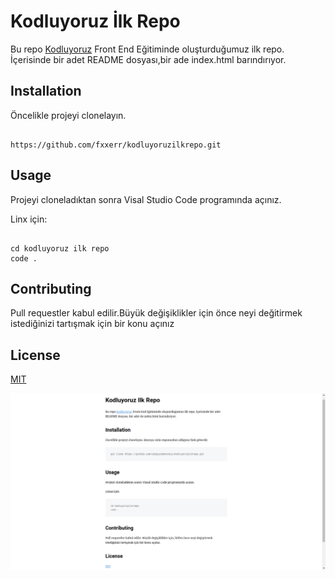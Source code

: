 # Kodluyoruz İlk Repo

Bu repo [Kodluyoruz](https://www.kodluyoruz.org) Front End Eğitiminde oluşturduğumuz ilk repo. İçerisinde bir adet README dosyası,bir ade index.html barındırıyor.

## Installation

Öncelikle projeyi clonelayın.

```

https://github.com/fxxerr/kodluyoruzilkrepo.git

```

## Usage

Projeyi cloneladıktan sonra Visal Studio Code programında açınız.

Linx için:

```

cd kodluyoruz ilk repo
code .

```

## Contributing

Pull requestler kabul edilir.Büyük değişiklikler için önce neyi değitirmek istediğinizi tartışmak için bir konu açınız

## License

[MIT]()

![Image](https://raw.githubusercontent.com/Kodluyoruz/taskforce/main/git/odev1/figures/markdown.png)
